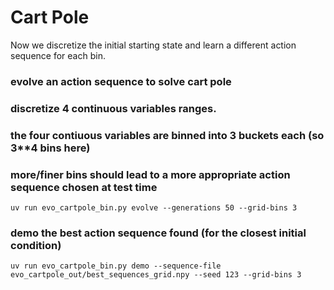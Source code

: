 # Cart Pole

Now we discretize the initial starting state and learn a different action sequence for each bin.

### evolve an action sequence to solve cart pole
### discretize 4 continuous variables ranges.
### the four contiuous variables are binned into 3 buckets each (so 3**4 bins here)
### more/finer bins should lead to a more appropriate action sequence chosen at test time
```
uv run evo_cartpole_bin.py evolve --generations 50 --grid-bins 3
```

### demo the best action sequence found (for the closest initial condition)
```
uv run evo_cartpole_bin.py demo --sequence-file evo_cartpole_out/best_sequences_grid.npy --seed 123 --grid-bins 3
```
